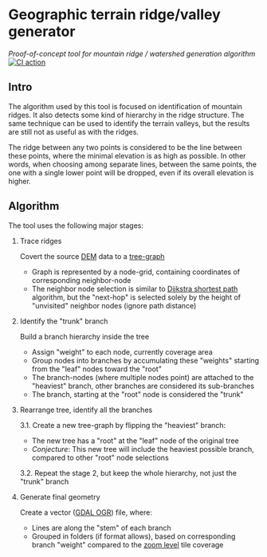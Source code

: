# Geographic terrain ridge/valley generator

_Proof-of-concept tool for mountain ridge / watershed generation algorithm_
[![CI action](https://github.com/trundev/terrain_ridges/actions/workflows/main.yml/badge.svg)](https://github.com/trundev/terrain_ridges/actions/workflows/main.yml)


## Intro

The algorithm used by this tool is focused on identification of mountain ridges.
It also detects some kind of hierarchy in the ridge structure.
The same technique can be used to identify the terrain valleys, but the results are still not as useful as with the ridges.

The ridge between any two points is considered to be the line between these points, where the minimal elevation is as high as possible.
In other words, when choosing among separate lines, between the same points, the one with a single lower point will be dropped, even if its overall elevation is higher.

## Algorithm

The tool uses the following major stages:

1. Trace ridges

    Covert the source [DEM](https://en.wikipedia.org/wiki/Digital_elevation_model) data to a
    [tree-graph](https://en.wikipedia.org/wiki/Graph_(discrete_mathematics)#Tree)
    - Graph is represented by a node-grid, containing coordinates of corresponding neighbor-node
    - The neighbor node selection is similar to [Dijkstra shortest path](https://en.wikipedia.org/wiki/Dijkstra%27s_algorithm)
      algorithm, but the "next-hop" is selected solely by the height of "unvisited" neighbor nodes (ignore path distance)

2. Identify the "trunk" branch

    Build a branch hierarchy inside the tree
    - Assign "weight" to each node, currently coverage area
    - Group nodes into branches by accumulating these "weights" starting from the "leaf" nodes toward the "root"
    - The branch-nodes (where multiple nodes point) are attached to the "heaviest" branch,
      other branches are considered its sub-branches
    - The branch, starting at the "root" node is considered the "trunk"

3. Rearrange tree, identify all the branches

    3.1. Create a new tree-graph by flipping the "heaviest" branch:

    - The new tree has a "root" at the "leaf" node of the original tree
    - *Conjecture*: This new tree will include the heaviest possible branch, compared to other "root" node selections

    3.2. Repeat the stage 2, but keep the whole hierarchy, not just the "trunk" branch

4. Generate final geometry

    Create a vector ([GDAL OGR](https://gdal.org/en/stable/drivers/vector)) file, where:
    - Lines are along the "stem" of each branch
    - Grouped in folders (if format allows), based on corresponding branch "weight"
      compared to the [zoom level](https://wiki.openstreetmap.org/wiki/Zoom_levels) tile coverage
